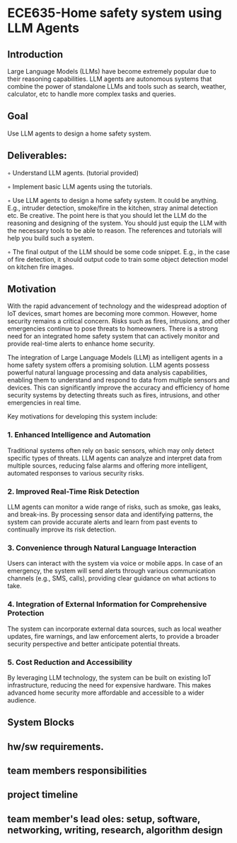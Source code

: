 # ECE635-Home safety system using LLM Agents

## Introduction
Large Language Models (LLMs) have become extremely popular due to their reasoning capabilities. LLM agents are autonomous systems that combine the power of standalone LLMs and tools such as search, weather, calculator, etc to handle more complex tasks and queries.
## Goal
Use LLM agents to design a home safety system.
## Deliverables:
◦ Understand LLM agents. (tutorial provided)
 
◦ Implement basic LLM agents using the tutorials.

◦ Use LLM agents to design a home safety system. It could be anything. E.g., intruder detection, smoke/fire in the kitchen, stray animal detection etc. Be creative. The point here is that you should let the LLM do the reasoning and designing of the system. You should just equip the LLM with the necessary tools to be able to reason. The references and tutorials will help you build such a system.

◦ The final output of the LLM should be some code snippet. E.g., in the case of fire detection, it should output code to train some object detection model on kitchen fire images.

## Motivation
With the rapid advancement of technology and the widespread adoption of IoT devices, smart homes are becoming more common. However, home security remains a critical concern. Risks such as fires, intrusions, and other emergencies continue to pose threats to homeowners. There is a strong need for an integrated home safety system that can actively monitor and provide real-time alerts to enhance home security.

The integration of Large Language Models (LLM) as intelligent agents in a home safety system offers a promising solution. LLM agents possess powerful natural language processing and data analysis capabilities, enabling them to understand and respond to data from multiple sensors and devices. This can significantly improve the accuracy and efficiency of home security systems by detecting threats such as fires, intrusions, and other emergencies in real time.

Key motivations for developing this system include:

### 1. Enhanced Intelligence and Automation
Traditional systems often rely on basic sensors, which may only detect specific types of threats. LLM agents can analyze and interpret data from multiple sources, reducing false alarms and offering more intelligent, automated responses to various security risks.

### 2. Improved Real-Time Risk Detection
LLM agents can monitor a wide range of risks, such as smoke, gas leaks, and break-ins. By processing sensor data and identifying patterns, the system can provide accurate alerts and learn from past events to continually improve its risk detection.

### 3. Convenience through Natural Language Interaction
Users can interact with the system via voice or mobile apps. In case of an emergency, the system will send alerts through various communication channels (e.g., SMS, calls), providing clear guidance on what actions to take.

### 4. Integration of External Information for Comprehensive Protection
The system can incorporate external data sources, such as local weather updates, fire warnings, and law enforcement alerts, to provide a broader security perspective and better anticipate potential threats.

### 5. Cost Reduction and Accessibility
By leveraging LLM technology, the system can be built on existing IoT infrastructure, reducing the need for expensive hardware. This makes advanced home security more affordable and accessible to a wider audience.

## System Blocks
## hw/sw requirements.
## team members responsibilities
## project timeline
## team member's lead oles: setup, software, networking, writing, research, algorithm design
